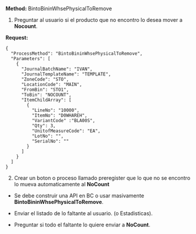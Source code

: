 **Method:** BintoBininWhsePhysicalToRemove

1. Preguntar al usuario si el producto que no encontro lo desea mover a **Nocount**.

**Request:**
```
{
  "ProcessMethod": "BintoBininWhsePhysicalToRemove",
  "Parameters": [
    {
      "JournalBatchName": "IVAN",
      "JournalTemplateName": "TEMPLATE",
      "ZoneCode": "STO",
      "LocationCode": "MAIN",
      "FromBin": "STO1",
      "ToBin": "NOCOUNT",
      "ItemChildArray": [
        {
          "LineNo": "10000",
          "ItemNo": "D0WHAREH",
          "VariantCode" :"BLA00S",
          "Qty": 3,
          "UnitofMeasureCode": "EA",
          "LotNo": "",
          "SerialNo": ""
        }
      ]
    }
  ]
}
```

2. Crear un boton o proceso llamado preregister que lo que no se encontro lo mueva automaticamente al **NoCount**

- Se debe construir una API en BC o usar masivamente **BintoBininWhsePhysicalToRemove**.

- Enviar el listado de lo faltante al usuario. (o Estadisticas).

- Preguntar si todo el faltante lo quiere enviar a **NoCount**.
 